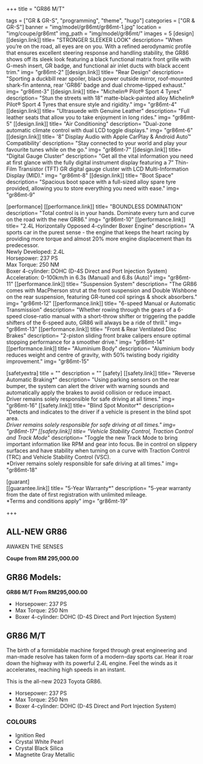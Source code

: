 +++
title = "GR86 M/T"

tags = ["GR & GR-S", "programming", "theme", "hugo"]
categories = ["GR & GR-S"]
banner = "img/model/gr86mt/gr86mt-1.jpg"
location = "img/coupe/gr86mt"
img_path = "img/model/gr86mt/"
images = 5
[design]
   [[design.link]]
     title= "STRONGER SLEEKER LOOK"
     description= "When you’re on the road, all eyes are on you. With a refined aerodynamic profile that ensures excellent steering response and handling stability, the GR86 shows off its sleek look featuring a black functional matrix front grille with G-mesh insert, GR badge, and functional air inlet ducts with black accent trim."
     img= "gr86mt-2"
   [[design.link]]
     title= "Rear Design"
     description= "Sporting a duckbill rear spoiler, black power outside mirror, roof-mounted shark-fin antenna, rear 'GR86' badge and dual chrome-tipped exhaust."
     img= "gr86mt-3"
   [[design.link]]
     title= "Michelin® Pilot® Sport 4 Tyres"
     description= "Stun the streets with 18” matte-black-painted alloy Michelin® Pilot® Sport 4 Tyres that ensure style and rigidity."
     img= "gr86mt-4"
   [[design.link]]
     title= "Ultrasuede with Genuine Leather"
     description= "Full leather seats that allow you to take enjoyment in long rides."
     img= "gr86mt-5"
   [[design.link]]
     title= "Air Conditioning"
     description= "Dual-zone automatic climate control with dual LCD toggle displays."
     img= "gr86mt-6"
   [[design.link]]
     title= '8” Display Audio with Apple CarPlay & Android Auto™ Compatibility'
     description= "Stay connected to your world and play your favourite tunes while on the go."
     img= "gr86mt-7"
   [[design.link]]
     title= "Digital Gauge Cluster"
     description= "Get all the vital information you need at first glance with the fully digital instrument display featuring a 7” Thin-Film Transistor (TFT) GR digital gauge cluster with LCD Multi-Information Display (MID)."
     img= "gr86mt-8"
   [[design.link]]
     title= "Boot Space"
     description= "Spacious boot space with a full-sized alloy spare tyre provided, allowing you to store everything you need with ease."
     img= "gr86mt-9"

  [performance]
   [[performance.link]]
     title= "BOUNDLESS DOMINATION"
     description= "Total control is in your hands. Dominate every turn and curve on the road with the new GR86."
     img= "gr86mt-10"
   [[performance.link]]
     title= "2.4L Horizontally Opposed 4-cylinder Boxer Engine"
     description= "A sports car in the purest sense - the engine that keeps the heart racing by providing more torque and almost 20% more engine displacement than its predecessor.<br>Newly Developed: 2.4L<br>Horsepower: 237 PS<br>Max Torque: 250 NM<br>Boxer 4-cylinder: DOHC (D-4S Direct and Port Injection System)<br>Acceleration: 0-100km/h in 6.3s (Manual) and 6.8s (Auto)"
     img= "gr86mt-11"
   [[performance.link]]
     title= "Suspension System"
     description= "The GR86 comes with MacPherson strut at the front suspension and Double Wishbone on the rear suspension, featuring GR-tuned coil springs & shock absorbers."
     img= "gr86mt-12"
   [[performance.link]]
     title= "6-speed Manual or Automatic Transmission"
     description= "Whether rowing through the gears of a 6-speed close-ratio manual with a short-throw shifter or triggering the paddle shifters of the 6-speed auto, GR86 will always be a ride of thrill."
     img= "gr86mt-13"
   [[performance.link]]
     title= "Front & Rear Ventilated Disc Brakes"
     description= "2-piston sliding front brake calipers ensure optimal stopping performance for a smoother drive."
     img= "gr86mt-14"
   [[performance.link]]
     title= "Aluminium Body"
     description= "Aluminium body reduces weight and centre of gravity, with 50% twisting body rigidity improvement."
     img= "gr86mt-15"
     

[safetyextra]
  title = ""
  description = ""
[safety]
   [[safety.link]]
     title= "Reverse Automatic Braking*"
     description= "Using parking sensors on the rear bumper, the system can alert the driver with warning sounds and automatically apply the brakes to avoid collision or reduce impact.<br>Driver remains solely responsible for safe driving at all times."
     img= "gr86mt-16"
   [[safety.link]]
     title= "Blind Spot Monitor*"
     description= "Detects and indicates to the driver if a vehicle is present in the blind spot area.<br>*Driver remains solely responsible for safe driving at all times."
     img= "gr86mt-17"
   [[safety.link]]
     title= "Vehicle Stability Control, Traction Control and Track Mode*"
     description= "Toggle the new Track Mode to bring important information like RPM and gear into focus. Be in control on slippery surfaces and have stability when turning on a curve with Traction Control (TRC) and Vehicle Stability Control (VSC).<br>*Driver remains solely responsible for safe driving at all times."
     img= "gr86mt-18"


[guarant]  
   [[guarantee.link]]
     title= "5-Year Warranty*"
     description= "5-year warranty from the date of first registration with unlimited mileage.<br>*Terms and conditions apply"
     img= "gr86mt-19"


+++
## ALL-NEW GR86

AWAKEN THE SENSES

**Coupe from RM 295,000.00**

## GR86 Models:

**GR86 M/T  From RM295,000.00**
- Horsepower: 237 PS
- Max Torque: 250 Nm
- Boxer 4-cylinder: DOHC (D-4S Direct and Port Injection System)
 
## GR86 M/T
The birth of a formidable machine forged through great engineering and man-made resolve has taken form of a modern-day sports car. Hear it roar down the highway with its powerful 2.4L engine. Feel the winds as it accelerates, reaching high speeds in an instant.

This is the all-new 2023 Toyota GR86.

- Horsepower: 237 PS
- Max Torque: 250 Nm
- Boxer 4-cylinder: DOHC (D-4S Direct and Port Injection System)


### COLOURS
- Ignition Red
- Crystal White Pearl
- Crystal Black Silica
- Magnetite Gray Metallic
